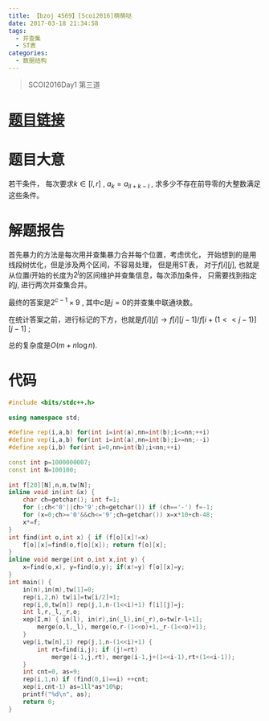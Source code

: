 ```yaml
---
title: 【bzoj 4569】[Scoi2016]萌萌哒
date: 2017-03-18 21:34:58
tags:
  - 并查集
  - ST表
categories:
  - 数据结构
---
```


> SCOI2016Day1 第三道

<!--more-->

# [题目链接](http://www.lydsy.com/JudgeOnline/problem.php?id=4569) 
# 题目大意

若干条件， 每次要求$k \in [l,r]$ , $a_k=a_{ll+k-l}$ , 求多少不存在前导零的大整数满足这些条件。 

# 解题报告

首先暴力的方法是每次用并查集暴力合并每个位置，考虑优化， 开始想到的是用线段树优化，但是涉及两个区间，不容易处理， 但是用ST表， 对于$f[i][j]$, 也就是从位置$i$开始的长度为$2^j$的区间维护并查集信息，每次添加条件， 只需要找到指定的$j$, 进行两次并查集合并。

最终的答案是$2^{c-1} \times 9$ , 其中$c$是$j=0$的并查集中联通块数。 

在统计答案之前，进行标记的下方，也就是$f[i][j] \rightarrow f[i][j-1]/f[i+(1<<j-1)][j-1]$ ; 

总的复杂度是$O(m+n\log{n})$. 

# 代码

```c++
#include <bits/stdc++.h> 
 
using namespace std; 
 
#define rep(i,a,b) for(int i=int(a),nn=int(b);i<=nn;++i) 
#define vep(i,a,b) for(int i=int(a),nn=int(b);i>=nn;--i) 
#define xep(i,b) for(int i=0,nn=int(b);i<nn;++i) 
 
const int p=1000000007; 
const int N=100100; 
 
int f[20][N],n,m,tw[N]; 
inline void in(int &x) { 
    char ch=getchar(); int f=1; 
    for (;ch<'0'||ch>'9';ch=getchar()) if (ch=='-') f=-1; 
    for (x=0;ch>='0'&&ch<='9';ch=getchar()) x=x*10+ch-48; 
    x*=f; 
} 
int find(int o,int x) { if (f[o][x]!=x) 
    f[o][x]=find(o,f[o][x]); return f[o][x]; 
} 
inline void merge(int o,int x,int y) { 
    x=find(o,x), y=find(o,y); if(x!=y) f[o][x]=y; 
} 
int main() { 
    in(n),in(m),tw[1]=0; 
    rep(i,2,n) tw[i]=tw[i/2]+1; 
    rep(i,0,tw[n]) rep(j,1,n-(1<<i)+1) f[i][j]=j; 
    int l,r,_l,_r,o; 
    xep(I,m) { in(l), in(r),in(_l),in(_r),o=tw[r-l+1];
        merge(o,l,_l), merge(o,r-(1<<o)+1,_r-(1<<o)+1); 
    } 
    vep(i,tw[n],1) rep(j,1,n-(1<<i)+1) { 
        int rt=find(i,j); if (j!=rt) 
            merge(i-1,j,rt), merge(i-1,j+(1<<i-1),rt+(1<<i-1)); 
    } 
    int cnt=0, as=9; 
    rep(i,1,n) if (find(0,i)==i) ++cnt; 
    xep(i,cnt-1) as=1ll*as*10%p; 
    printf("%d\n", as); 
    return 0; 
} 
```